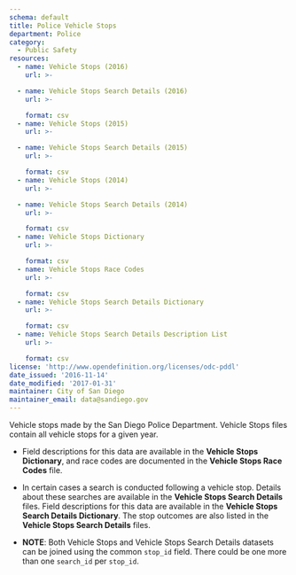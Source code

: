 ```yaml
---
schema: default
title: Police Vehicle Stops
department: Police
category:
  - Public Safety
resources:
  - name: Vehicle Stops (2016)
    url: >-

  - name: Vehicle Stops Search Details (2016)
    url: >-

    format: csv
  - name: Vehicle Stops (2015)
    url: >-

  - name: Vehicle Stops Search Details (2015)
    url: >-

    format: csv
  - name: Vehicle Stops (2014)
    url: >-

  - name: Vehicle Stops Search Details (2014)
    url: >-

    format: csv
  - name: Vehicle Stops Dictionary
    url: >-

    format: csv
  - name: Vehicle Stops Race Codes
    url: >-

    format: csv
  - name: Vehicle Stops Search Details Dictionary
    url: >-

    format: csv
  - name: Vehicle Stops Search Details Description List
    url: >-

    format: csv
license: 'http://www.opendefinition.org/licenses/odc-pddl'
date_issued: '2016-11-14'
date_modified: '2017-01-31'
maintainer: City of San Diego
maintainer_email: data@sandiego.gov
---
```

Vehicle stops made by the San Diego Police Department.
Vehicle Stops files contain all vehicle stops for a given year.

<!--more-->

- Field descriptions for this data are available in the <b>Vehicle Stops Dictionary</b>,
and race codes are documented in the <b>Vehicle Stops Race Codes</b> file.

- In certain cases a search is conducted following a vehicle stop.
Details about these searches are available in the <b>Vehicle Stops Search Details</b> files.
Field descriptions for this data are available in the <b>Vehicle Stops Search Details Dictionary</b>.
The stop outcomes are also listed in the <b>Vehicle Stops Search Details</b> files.

- <b>NOTE</b>: Both Vehicle Stops and Vehicle Stops Search Details datasets
can be joined using the common `stop_id` field. There could be one more than one `search_id` per `stop_id`.
